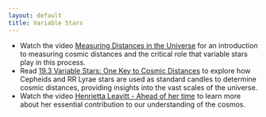 ```yaml
---
layout: default
title: Variable Stars
---
```


- Watch the video [Measuring Distances in the Universe](https://youtu.be/SyN-If_ePZw) for an introduction to measuring cosmic distances and the critical role that variable stars play in this process.
- Read [19.3 Variable Stars: One Key to Cosmic Distances](https://openstax.org/books/astronomy-2e/pages/19-3-variable-stars-one-key-to-cosmic-distances) to explore how Cepheids and RR Lyrae stars are used as standard candles to determine cosmic distances, providing insights into the vast scales of the universe.
- Watch the video [Henrietta Leavitt - Ahead of her time](https://www.youtube.com/watch?v=XQv03YqEPNM) to learn more about her essential contribution to our understanding of the cosmos. 
